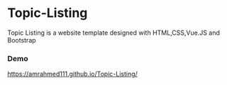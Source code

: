 # Topic-Listing
Topic Listing is a website template designed with HTML,CSS,Vue.JS and Bootstrap
### Demo

https://amrahmed111.github.io/Topic-Listing/
